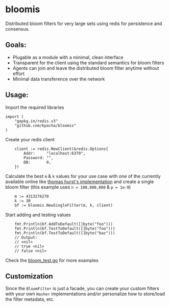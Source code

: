 bloomis
====

Distributed bloom filters for very large sets using redis for persistence and consensus.

## Goals:

+ Plugable as a module with a minimal, clean interface
+ Transparent for the client using the standard semantics for bloom filters
+ Agents can join and leave the distributed bloom filter anytime without effort
+ Minimal data transference over the network

## Usage:

Import the required libraries

```
import (
	"gopkg.in/redis.v3"
	"github.com/kpacha/bloomis"
)
```

Create your redis client

```
	client := redis.NewClient(&redis.Options{
		Addr:     "localhost:6379",
		Password: "",
		DB:       0,
	})
```

Calculate the best `m` & `k` values for your use case with one of the currently available online like [thomas hurst's implementation](http://hur.st/bloomfilter?n=100000000&p=1.0E-9) and create a single bloom filter (this example uses `n = 100,000,000` & `p = 1e-9`)

```
	m := 4313276270
	k := 30
	bf := bloomis.NewSingleFilter(m, k, client)
```

Start adding and testing values

```
	fmt.Println(bf.AddToDefault([]byte("foo")))
	fmt.Println(bf.TestToDefault([]byte("foo")))
	fmt.Println(bf.TestToDefault([]byte("baz")))
	// Output:
	// <nil>
	// true <nil>
	// false <nil>
```

Check the [bloom_test.go](https://github.com/kpacha/bloomis/blob/master/bloom_test.go) for more examples

## Customization

Since the `BloomFilter` is just a facade, you can create your custom filters with your own `Hasher` implementations and/or personalize how to store/load the filter metadata, etc.